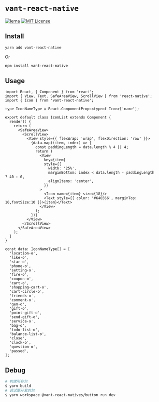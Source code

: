 # `vant-react-native`

[![lerna](https://img.shields.io/badge/maintained%20with-lerna-cc00ff.svg)](https://lerna.js.org/) [![MIT License](https://img.shields.io/badge/License-MIT-orange.svg)](https://opensource.org/licenses/MIT)

## Install

```sh
yarn add vant-react-native
```

Or

```sh
npm install vant-react-native
```

## Usage

```tsx
import React, { Component } from 'react';
import { View, Text, SafeAreaView, ScrollView } from 'react-native';
import { Icon } from 'vant-react-native';

type IconNameType = React.ComponentProps<typeof Icon>['name'];

export default class IconList extends Component {
  render() {
    return (
      <SafeAreaView>
        <ScrollView>
          <View style={{ flexWrap: 'wrap', flexDirection: 'row' }}>
            {data.map((item, index) => {
              const paddingLength = data.length % 4 || 4;
              return (
                <View
                  key={item}
                  style={{
                    width: '25%',
                    marginBottom: index < data.length - paddingLength ? 40 : 0,
                    alignItems: 'center',
                  }}
                >
                  <Icon name={item} size={18}/>
                  <Text style={{ color: '#646566', marginTop: 10,fontSize:10 }}>{item}</Text>
                </View>
              );
            })}
          </View>
        </ScrollView>
      </SafeAreaView>
    );
  }
}

const data: IconNameType[] = [
  'location-o',
  'like-o',
  'star-o',
  'phone-o',
  'setting-o',
  'fire-o',
  'coupon-o',
  'cart-o',
  'shopping-cart-o',
  'cart-circle-o',
  'friends-o',
  'comment-o',
  'gem-o',
  'gift-o',
  'point-gift-o',
  'send-gift-o',
  'service-o',
  'bag-o',
  'todo-list-o',
  'balance-list-o',
  'close',
  'clock-o',
  'question-o',
  'passed',
];
```

## Debug

```sh
# 构建所有包
$ yarn build
# 调试要开发的包
$ yarn workspace @vant-react-natives/button run dev
```
